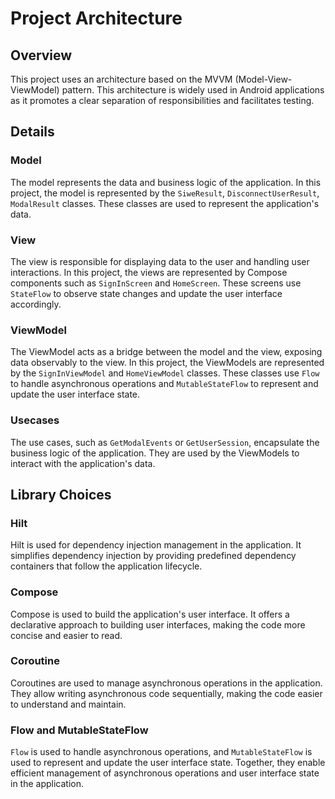 # Project Architecture

## Overview

This project uses an architecture based on the MVVM (Model-View-ViewModel) pattern. This architecture is widely used in Android applications as it promotes a clear separation of responsibilities and facilitates testing.

## Details

### Model

The model represents the data and business logic of the application. In this project, the model is represented by the `SiweResult`, `DisconnectUserResult`, `ModalResult` classes. These classes are used to represent the application's data.

### View

The view is responsible for displaying data to the user and handling user interactions. In this project, the views are represented by Compose components such as `SignInScreen` and `HomeScreen`. These screens use `StateFlow` to observe state changes and update the user interface accordingly.

### ViewModel

The ViewModel acts as a bridge between the model and the view, exposing data observably to the view. In this project, the ViewModels are represented by the `SignInViewModel` and `HomeViewModel` classes. These classes use `Flow` to handle asynchronous operations and `MutableStateFlow` to represent and update the user interface state.

### Usecases

The use cases, such as `GetModalEvents` or `GetUserSession`, encapsulate the business logic of the application. They are used by the ViewModels to interact with the application's data.

## Library Choices

### Hilt

Hilt is used for dependency injection management in the application. It simplifies dependency injection by providing predefined dependency containers that follow the application lifecycle.

### Compose

Compose is used to build the application's user interface. It offers a declarative approach to building user interfaces, making the code more concise and easier to read.

### Coroutine

Coroutines are used to manage asynchronous operations in the application. They allow writing asynchronous code sequentially, making the code easier to understand and maintain.

### Flow and MutableStateFlow

`Flow` is used to handle asynchronous operations, and `MutableStateFlow` is used to represent and update the user interface state. Together, they enable efficient management of asynchronous operations and user interface state in the application.

